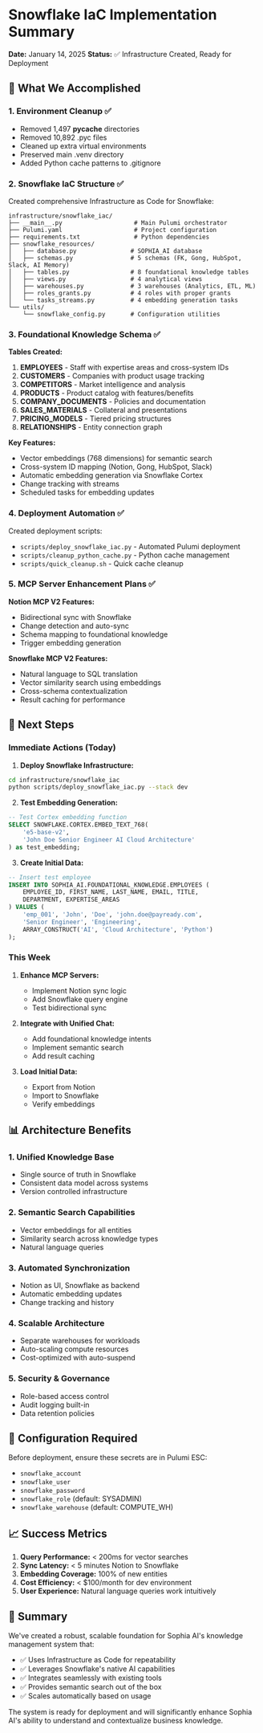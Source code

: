 # Snowflake IaC Implementation Summary

**Date:** January 14, 2025
**Status:** ✅ Infrastructure Created, Ready for Deployment

## 🎯 What We Accomplished

### 1. Environment Cleanup ✅
- Removed 1,497 __pycache__ directories
- Removed 10,892 .pyc files
- Cleaned up extra virtual environments
- Preserved main .venv directory
- Added Python cache patterns to .gitignore

### 2. Snowflake IaC Structure ✅

Created comprehensive Infrastructure as Code for Snowflake:

```
infrastructure/snowflake_iac/
├── __main__.py                    # Main Pulumi orchestrator
├── Pulumi.yaml                    # Project configuration
├── requirements.txt               # Python dependencies
├── snowflake_resources/
│   ├── database.py               # SOPHIA_AI database
│   ├── schemas.py                # 5 schemas (FK, Gong, HubSpot, Slack, AI Memory)
│   ├── tables.py                 # 8 foundational knowledge tables
│   ├── views.py                  # 4 analytical views
│   ├── warehouses.py             # 3 warehouses (Analytics, ETL, ML)
│   ├── roles_grants.py           # 4 roles with proper grants
│   └── tasks_streams.py          # 4 embedding generation tasks
└── utils/
    └── snowflake_config.py       # Configuration utilities
```

### 3. Foundational Knowledge Schema ✅

**Tables Created:**
1. **EMPLOYEES** - Staff with expertise areas and cross-system IDs
2. **CUSTOMERS** - Companies with product usage tracking
3. **COMPETITORS** - Market intelligence and analysis
4. **PRODUCTS** - Product catalog with features/benefits
5. **COMPANY_DOCUMENTS** - Policies and documentation
6. **SALES_MATERIALS** - Collateral and presentations
7. **PRICING_MODELS** - Tiered pricing structures
8. **RELATIONSHIPS** - Entity connection graph

**Key Features:**
- Vector embeddings (768 dimensions) for semantic search
- Cross-system ID mapping (Notion, Gong, HubSpot, Slack)
- Automatic embedding generation via Snowflake Cortex
- Change tracking with streams
- Scheduled tasks for embedding updates

### 4. Deployment Automation ✅

Created deployment scripts:
- `scripts/deploy_snowflake_iac.py` - Automated Pulumi deployment
- `scripts/cleanup_python_cache.py` - Python cache management
- `scripts/quick_cleanup.sh` - Quick cache cleanup

### 5. MCP Server Enhancement Plans ✅

**Notion MCP V2 Features:**
- Bidirectional sync with Snowflake
- Change detection and auto-sync
- Schema mapping to foundational knowledge
- Trigger embedding generation

**Snowflake MCP V2 Features:**
- Natural language to SQL translation
- Vector similarity search using embeddings
- Cross-schema contextualization
- Result caching for performance

## 🚀 Next Steps

### Immediate Actions (Today)

1. **Deploy Snowflake Infrastructure:**
```bash
cd infrastructure/snowflake_iac
python scripts/deploy_snowflake_iac.py --stack dev
```

2. **Test Embedding Generation:**
```sql
-- Test Cortex embedding function
SELECT SNOWFLAKE.CORTEX.EMBED_TEXT_768(
    'e5-base-v2',
    'John Doe Senior Engineer AI Cloud Architecture'
) as test_embedding;
```

3. **Create Initial Data:**
```sql
-- Insert test employee
INSERT INTO SOPHIA_AI.FOUNDATIONAL_KNOWLEDGE.EMPLOYEES (
    EMPLOYEE_ID, FIRST_NAME, LAST_NAME, EMAIL, TITLE,
    DEPARTMENT, EXPERTISE_AREAS
) VALUES (
    'emp_001', 'John', 'Doe', 'john.doe@payready.com',
    'Senior Engineer', 'Engineering',
    ARRAY_CONSTRUCT('AI', 'Cloud Architecture', 'Python')
);
```

### This Week

1. **Enhance MCP Servers:**
   - Implement Notion sync logic
   - Add Snowflake query engine
   - Test bidirectional sync

2. **Integrate with Unified Chat:**
   - Add foundational knowledge intents
   - Implement semantic search
   - Add result caching

3. **Load Initial Data:**
   - Export from Notion
   - Import to Snowflake
   - Verify embeddings

## 📊 Architecture Benefits

### 1. **Unified Knowledge Base**
- Single source of truth in Snowflake
- Consistent data model across systems
- Version controlled infrastructure

### 2. **Semantic Search Capabilities**
- Vector embeddings for all entities
- Similarity search across knowledge types
- Natural language queries

### 3. **Automated Synchronization**
- Notion as UI, Snowflake as backend
- Automatic embedding updates
- Change tracking and history

### 4. **Scalable Architecture**
- Separate warehouses for workloads
- Auto-scaling compute resources
- Cost-optimized with auto-suspend

### 5. **Security & Governance**
- Role-based access control
- Audit logging built-in
- Data retention policies

## 🔧 Configuration Required

Before deployment, ensure these secrets are in Pulumi ESC:
- `snowflake_account`
- `snowflake_user`
- `snowflake_password`
- `snowflake_role` (default: SYSADMIN)
- `snowflake_warehouse` (default: COMPUTE_WH)

## 📈 Success Metrics

1. **Query Performance:** < 200ms for vector searches
2. **Sync Latency:** < 5 minutes Notion to Snowflake
3. **Embedding Coverage:** 100% of new entities
4. **Cost Efficiency:** < $100/month for dev environment
5. **User Experience:** Natural language queries work intuitively

## 🎉 Summary

We've created a robust, scalable foundation for Sophia AI's knowledge management system that:
- ✅ Uses Infrastructure as Code for repeatability
- ✅ Leverages Snowflake's native AI capabilities
- ✅ Integrates seamlessly with existing tools
- ✅ Provides semantic search out of the box
- ✅ Scales automatically based on usage

The system is ready for deployment and will significantly enhance Sophia AI's ability to understand and contextualize business knowledge.
